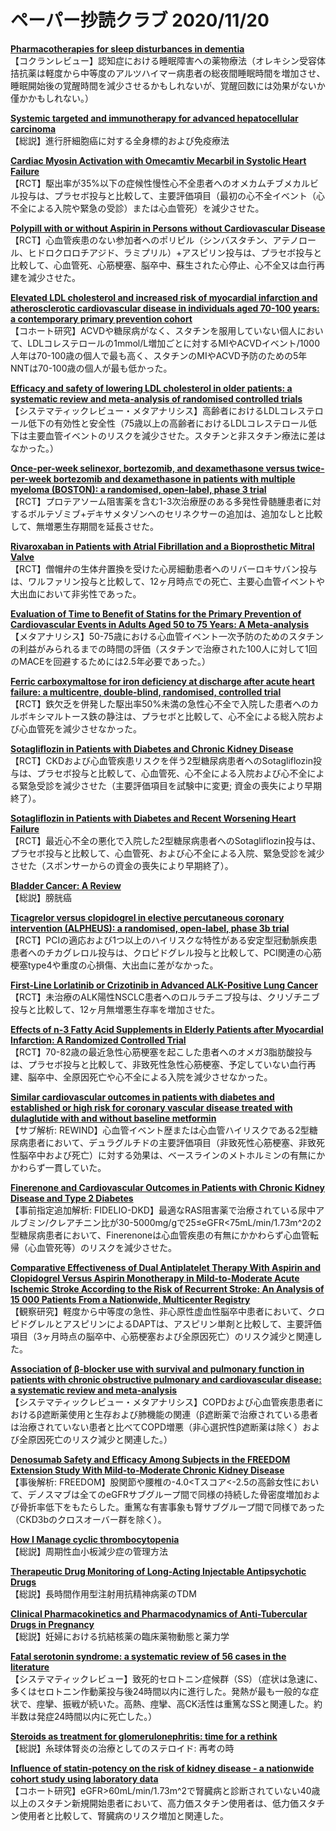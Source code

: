 # ペーパー抄読クラブ 2020/11/20

[**Pharmacotherapies for sleep disturbances in dementia**](https://pubmed.ncbi.nlm.nih.gov/33189083/)  
【コクランレビュー】認知症における睡眠障害への薬物療法（オレキシン受容体拮抗薬は軽度から中等度のアルツハイマー病患者の総夜間睡眠時間を増加させ、睡眠開始後の覚醒時間を減少させるかもしれないが、覚醒回数には効果がないか僅かかもしれない。）

[**Systemic targeted and immunotherapy for advanced hepatocellular carcinoma**](https://pubmed.ncbi.nlm.nih.gov/33211092/)  
【総説】進行肝細胞癌に対する全身標的および免疫療法

[**Cardiac Myosin Activation with Omecamtiv Mecarbil in Systolic Heart Failure**](https://pubmed.ncbi.nlm.nih.gov/33185990/)  
【RCT】駆出率が35%以下の症候性慢性心不全患者へのオメカムチブメカルビル投与は、プラセボ投与と比較して、主要評価項目（最初の心不全イベント（心不全による入院や緊急の受診）または心血管死）を減少させた。

[**Polypill with or without Aspirin in Persons without Cardiovascular Disease**](https://pubmed.ncbi.nlm.nih.gov/33186492/)  
【RCT】心血管疾患のない参加者へのポリピル（シンバスタチン、アテノロール、ヒドロクロロチアジド、ラミプリル）+アスピリン投与は、プラセボ投与と比較して、心血管死、心筋梗塞、脳卒中、蘇生された心停止、心不全又は血行再建を減少させた。

[**Elevated LDL cholesterol and increased risk of myocardial infarction and atherosclerotic cardiovascular disease in individuals aged 70-100 years: a contemporary primary prevention cohort**](https://pubmed.ncbi.nlm.nih.gov/33186534/)  
【コホート研究】ACVDや糖尿病がなく、スタチンを服用していない個人において、LDLコレステロールの1mmol/L増加ごとに対するMIやACVDイベント/1000人年は70-100歳の個人で最も高く、スタチンのMIやACVD予防のための5年NNTは70-100歳の個人が最も低かった。

[**Efficacy and safety of lowering LDL cholesterol in older patients: a systematic review and meta-analysis of randomised controlled trials**](https://pubmed.ncbi.nlm.nih.gov/33186535/)  
【システマティックレビュー・メタアナリシス】高齢者におけるLDLコレステロール低下の有効性と安全性（75歳以上の高齢者におけるLDLコレステロール低下は主要血管イベントのリスクを減少させた。スタチンと非スタチン療法に差はなかった。）

[**Once-per-week selinexor, bortezomib, and dexamethasone versus twice-per-week bortezomib and dexamethasone in patients with multiple myeloma (BOSTON): a randomised, open-label, phase 3 trial**](https://pubmed.ncbi.nlm.nih.gov/33189178/)  
【RCT】プロテアソーム阻害薬を含む1-3次治療歴のある多発性骨髄腫患者に対するボルテゾミブ+デキサメタゾンへのセリネクサーの追加は、追加なしと比較して、無増悪生存期間を延長させた。

[**Rivaroxaban in Patients with Atrial Fibrillation and a Bioprosthetic Mitral Valve**](https://pubmed.ncbi.nlm.nih.gov/33196155/)  
【RCT】僧帽弁の生体弁置換を受けた心房細動患者へのリバーロキサバン投与は、ワルファリン投与と比較して、12ヶ月時点での死亡、主要心血管イベントや大出血において非劣性であった。

[**Evaluation of Time to Benefit of Statins for the Primary Prevention of Cardiovascular Events in Adults Aged 50 to 75 Years: A Meta-analysis**](https://pubmed.ncbi.nlm.nih.gov/33196766/)  
【メタアナリシス】50-75歳における心血管イベント一次予防のためのスタチンの利益がみられるまでの時間の評価（スタチンで治療された100人に対して1回のMACEを回避するためには2.5年必要であった。）

[**Ferric carboxymaltose for iron deficiency at discharge after acute heart failure: a multicentre, double-blind, randomised, controlled trial**](https://pubmed.ncbi.nlm.nih.gov/33197395/)  
【RCT】鉄欠乏を併発した駆出率50%未満の急性心不全で入院した患者へのカルボキシマルトース鉄の静注は、プラセボと比較して、心不全による総入院および心血管死を減少させなかった。

[**Sotagliflozin in Patients with Diabetes and Chronic Kidney Disease**](https://pubmed.ncbi.nlm.nih.gov/33200891/)  
【RCT】CKDおよび心血管疾患リスクを伴う2型糖尿病患者へのSotagliflozin投与は、プラセボ投与と比較して、心血管死、心不全による入院および心不全による緊急受診を減少させた（主要評価項目を試験中に変更; 資金の喪失により早期終了）。

[**Sotagliflozin in Patients with Diabetes and Recent Worsening Heart Failure**](https://pubmed.ncbi.nlm.nih.gov/33200892/)  
【RCT】最近心不全の悪化で入院した2型糖尿病患者へのSotagliflozin投与は、プラセボ投与と比較して、心血管死、および心不全による入院、緊急受診を減少させた（スポンサーからの資金の喪失により早期終了）。

[**Bladder Cancer: A Review**](https://pubmed.ncbi.nlm.nih.gov/33201207/)  
【総説】膀胱癌

[**Ticagrelor versus clopidogrel in elective percutaneous coronary intervention (ALPHEUS): a randomised, open-label, phase 3b trial**](https://pubmed.ncbi.nlm.nih.gov/33202219/)  
【RCT】PCIの適応および1つ以上のハイリスクな特性がある安定型冠動脈疾患患者へのチカグレロル投与は、クロピドグレル投与と比較して、PCI関連の心筋梗塞type4や重度の心損傷、大出血に差がなかった。

[**First-Line Lorlatinib or Crizotinib in Advanced ALK-Positive Lung Cancer**](https://pubmed.ncbi.nlm.nih.gov/33207094/)  
【RCT】未治療のALK陽性NSCLC患者へのロルラチニブ投与は、クリゾチニブ投与と比較して、12ヶ月無増悪生存率を増加させた。

[**Effects of n-3 Fatty Acid Supplements in Elderly Patients after Myocardial Infarction: A Randomized Controlled Trial**](https://pubmed.ncbi.nlm.nih.gov/33191772/)  
【RCT】70-82歳の最近急性心筋梗塞を起こした患者へのオメガ3脂肪酸投与は、プラセボ投与と比較して、非致死性急性心筋梗塞、予定していない血行再建、脳卒中、全原因死亡や心不全による入院を減少させなかった。

[**Similar cardiovascular outcomes in patients with diabetes and established or high risk for coronary vascular disease treated with dulaglutide with and without baseline metformin**](https://pubmed.ncbi.nlm.nih.gov/33197271/)  
【サブ解析: REWIND】心血管イベント歴または心血管ハイリスクである2型糖尿病患者において、デュラグルチドの主要評価項目（非致死性心筋梗塞、非致死性脳卒中および死亡）に対する効果は、ベースラインのメトホルミンの有無にかかわらず一貫していた。

[**Finerenone and Cardiovascular Outcomes in Patients with Chronic Kidney Disease and Type 2 Diabetes**](https://pubmed.ncbi.nlm.nih.gov/33198491/)  
【事前指定追加解析: FIDELIO-DKD】最適なRAS阻害薬で治療されている尿中アルブミン/クレアチニン比が30-5000mg/gで25≤eGFR<75mL/min/1.73m^2の2型糖尿病患者において、Finerenoneは心血管疾患の有無にかかわらず心血管転帰（心血管死等）のリスクを減少させた。

[**Comparative Effectiveness of Dual Antiplatelet Therapy With Aspirin and Clopidogrel Versus Aspirin Monotherapy in Mild-to-Moderate Acute Ischemic Stroke According to the Risk of Recurrent Stroke: An Analysis of 15 000 Patients From a Nationwide, Multicenter Registry**](https://pubmed.ncbi.nlm.nih.gov/33201737/)  
【観察研究】軽度から中等度の急性、非心原性虚血性脳卒中患者において、クロピドグレルとアスピリンによるDAPTは、アスピリン単剤と比較して、主要評価項目（3ヶ月時点の脳卒中、心筋梗塞および全原因死亡）のリスク減少と関連した。

[**Association of β-blocker use with survival and pulmonary function in patients with chronic obstructive pulmonary and cardiovascular disease: a systematic review and meta-analysis**](https://pubmed.ncbi.nlm.nih.gov/33211823/)  
【システマティックレビュー・メタアナリシス】COPDおよび心血管疾患患者におけるβ遮断薬使用と生存および肺機能の関連（β遮断薬で治療されている患者は治療されていない患者と比べてCOPD増悪（非心選択性β遮断薬は除く）および全原因死亡のリスク減少と関連した。）

[**Denosumab Safety and Efficacy Among Subjects in the FREEDOM Extension Study With Mild-to-Moderate Chronic Kidney Disease**](https://pubmed.ncbi.nlm.nih.gov/33211870/)  
【事後解析: FREEDOM】股関節や腰椎の-4.0<Tスコア<-2.5の高齢女性において、デノスマブは全てのeGFRサブグループ間で同様の持続した骨密度増加および骨折率低下をもたらした。重篤な有害事象も腎サブグループ間で同様であった（CKD3bのクロスオーバー群を除く）。

[**How I Manage cyclic thrombocytopenia**](https://pubmed.ncbi.nlm.nih.gov/33197928/)  
【総説】周期性血小板減少症の管理方法

[**Therapeutic Drug Monitoring of Long-Acting Injectable Antipsychotic Drugs**](https://pubmed.ncbi.nlm.nih.gov/33196621/)  
【総説】長時間作用型注射用抗精神病薬のTDM

[**Clinical Pharmacokinetics and Pharmacodynamics of Anti-Tubercular Drugs in Pregnancy**](https://pubmed.ncbi.nlm.nih.gov/33206364/)  
【総説】妊婦における抗結核薬の臨床薬物動態と薬力学

[**Fatal serotonin syndrome: a systematic review of 56 cases in the literature**](https://pubmed.ncbi.nlm.nih.gov/33196298/)  
【システマティックレビュー】致死的セロトニン症候群（SS）（症状は急速に、多くはセロトニン作動薬投与後24時間以内に進行した。発熱が最も一般的な症状で、痙攣、振戦が続いた。高熱、痙攣、高CK活性は重篤なSSと関連した。約半数は発症24時間以内に死亡した。）

[**Steroids as treatment for glomerulonephritis: time for a rethink**](https://pubmed.ncbi.nlm.nih.gov/33188694/)  
【総説】糸球体腎炎の治療としてのステロイド: 再考の時

[**Influence of statin-potency on the risk of kidney disease - a nationwide cohort study using laboratory data**](https://pubmed.ncbi.nlm.nih.gov/33190379/)  
【コホート研究】eGFR>60mL/min/1.73m^2で腎臓病と診断されていない40歳以上のスタチン新規開始患者において、高力価スタチン使用者は、低力価スタチン使用者と比較して、腎臓病のリスク増加と関連した。